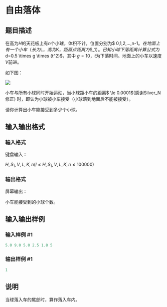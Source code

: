 # 自由落体

## 题目描述

在高为$H$的天花板上有$n$个小球，体积不计，位置分别为$ 0,1,2,…,n-1$。在地面上有一个小车（长为$L$，高为$K$，距原点距离为$S_1$）。已知小球下落距离计算公式为$d=0.5 \times g \times (t^2)$，其中 $g=10$，$t$为下落时间。地面上的小车以速度$V$前进。

如下图：

![](https://cdn.luogu.com.cn/upload/pic/11.png)

小车与所有小球同时开始运动，当小球距小车的距离$ \le 0.0001$(感谢Silver\_N修正) 时，即认为小球被小车接受（小球落到地面后不能被接受）。

请你计算出小车能接受到多少个小球。

## 输入输出格式

### 输入格式

键盘输入：

$H,S_1,V,L,K,n (l \le H,S_1,V,L,K,n \le 100000)$

### 输出格式

屏幕输出：

小车能接受到的小球个数。

## 输入输出样例

### 输入样例 #1

```cpp
5.0 9.0 5.0 2.5 1.8 5

```
### 输出样例 #1

```cpp
1

```
## 说明

当球落入车的尾部时，算作落入车内。

